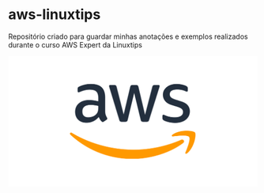 # aws-linuxtips
Repositório criado para guardar minhas anotações e exemplos realizados durante o curso AWS Expert da Linuxtips

![aws](./assets/aws_logo.png)